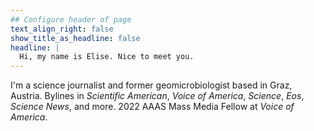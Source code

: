 ```yaml
---
## Configure header of page
text_align_right: false
show_title_as_headline: false
headline: |
  Hi, my name is Elise. Nice to meet you.
---
```

<!-- this is a subheadline -->
I'm a science journalist and former geomicrobiologist based in Graz, Austria. Bylines in *Scientific American*, *Voice of America*, *Science*, *Eos*, *Science News*, and more. 2022 AAAS Mass Media Fellow at *Voice of America*.